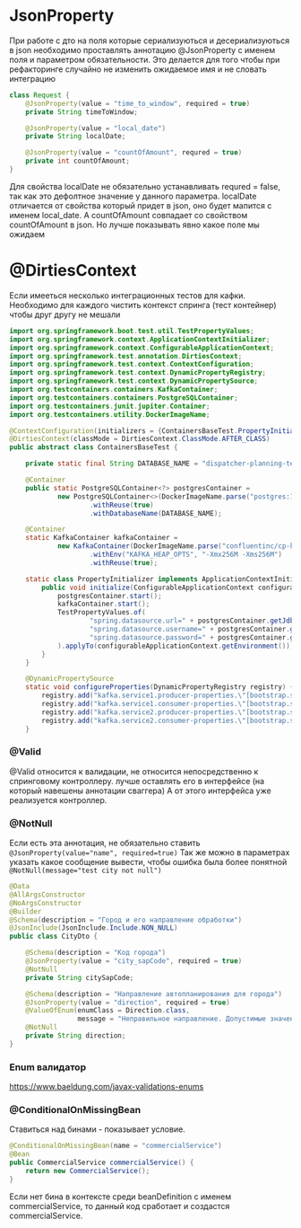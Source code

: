# JsonProperty

При работе с дто на поля которые сериализуються и десериализуються в json необходимо проставлять аннотацию @JsonProperty
с именем поля и параметром обязательности.
Это делается для того чтобы при рефакторинге случайно не изменить ожидаемое имя и не словать интеграцию

```java
class Request {
    @JsonProperty(value = "time_to_window", required = true)
    private String timeToWindow;

    @JsonProperty(value = "local_date")
    private String localDate;

    @JsonProperty(value = "countOfAmount", requred = true)
    private int countOfAmount;
}

```

Для свойства localDate не обязательно устанавливать requred = false, так как это дефолтное значение у данного параметра.
localDate отличается от свойства который придет в json, оно будет мапится с именем local_date.
А countOfAmount совпадает со свойством countOfAmount в json. Но лучше показывать явно какое поле мы ожидаем

# @DirtiesContext
Если имееться несколько интеграционных тестов для кафки. Необходимо для каждого чистить контекст спринга (тест контейнер) чтобы друг другу не мешали
```java
import org.springframework.boot.test.util.TestPropertyValues;
import org.springframework.context.ApplicationContextInitializer;
import org.springframework.context.ConfigurableApplicationContext;
import org.springframework.test.annotation.DirtiesContext;
import org.springframework.test.context.ContextConfiguration;
import org.springframework.test.context.DynamicPropertyRegistry;
import org.springframework.test.context.DynamicPropertySource;
import org.testcontainers.containers.KafkaContainer;
import org.testcontainers.containers.PostgreSQLContainer;
import org.testcontainers.junit.jupiter.Container;
import org.testcontainers.utility.DockerImageName;

@ContextConfiguration(initializers = {ContainersBaseTest.PropertyInitializer.class})
@DirtiesContext(classMode = DirtiesContext.ClassMode.AFTER_CLASS)
public abstract class ContainersBaseTest {

    private static final String DATABASE_NAME = "dispatcher-planning-test";

    @Container
    public static PostgreSQLContainer<?> postgresContainer =
            new PostgreSQLContainer<>(DockerImageName.parse("postgres:14.6-alpine"))
                    .withReuse(true)
                    .withDatabaseName(DATABASE_NAME);

    @Container
    static KafkaContainer kafkaContainer =
            new KafkaContainer(DockerImageName.parse("confluentinc/cp-kafka:5.5.0"))
                    .withEnv("KAFKA_HEAP_OPTS", "-Xmx256M -Xms256M")
                    .withReuse(true);

    static class PropertyInitializer implements ApplicationContextInitializer<ConfigurableApplicationContext> {
        public void initialize(ConfigurableApplicationContext configurableApplicationContext) {
            postgresContainer.start();
            kafkaContainer.start();
            TestPropertyValues.of(
                    "spring.datasource.url=" + postgresContainer.getJdbcUrl(),
                    "spring.datasource.username=" + postgresContainer.getUsername(),
                    "spring.datasource.password=" + postgresContainer.getPassword()
            ).applyTo(configurableApplicationContext.getEnvironment());
        }
    }

    @DynamicPropertySource
    static void configureProperties(DynamicPropertyRegistry registry) {
        registry.add("kafka.service1.producer-properties.\"[bootstrap.servers]\"", kafkaContainer::getBootstrapServers);
        registry.add("kafka.service1.consumer-properties.\"[bootstrap.servers]\"", kafkaContainer::getBootstrapServers);
        registry.add("kafka.service2.producer-properties.\"[bootstrap.servers]\"", kafkaContainer::getBootstrapServers);
        registry.add("kafka.service2.consumer-properties.\"[bootstrap.servers]\"", kafkaContainer::getBootstrapServers);
    }
```



### @Valid
@Valid относится к валидации, не относится непосредственно к спринговому контроллеру. 
лучше оставлять его в интерфейсе (на который навешены аннотации сваггера) А от этого интерфейса уже реализуется контроллер.

### @NotNull
Если есть эта аннотация, не обязательно ставить ```@JsonProperty(value="name", required=true)```
Так же можно в параметрах указать какое сообщение вывести, чтобы ошибка была более понятной
```@NotNull(message="test city not null")```

```java
@Data
@AllArgsConstructor
@NoArgsConstructor
@Builder
@Schema(description = "Город и его направление обработки")
@JsonInclude(JsonInclude.Include.NON_NULL)
public class CityDto {

    @Schema(description = "Код города")
    @JsonProperty(value = "city_sapCode", required = true)
    @NotNull
    private String citySapCode;

    @Schema(description = "Направление автопланирования для города")
    @JsonProperty(value = "direction", required = true)
    @ValueOfEnum(enumClass = Direction.class,
                 message = "Неправильное направление. Допустимые значения [A,B,V]")
    @NotNull
    private String direction;
}

```

### Enum валидатор
<https://www.baeldung.com/javax-validations-enums>


### @ConditionalOnMissingBean

Ставиться над бинами - показывает условие.
```java
@ConditionalOnMissingBean(name = "commercialService")
@Bean
public CommercialService commercialService() {
    return new CommercialService();
}
```
Если нет бина в контексте среди beanDefinition с именем commercialService, то данный код сработает и создастся commercialService.